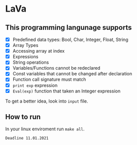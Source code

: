 # LaVa

## This programming langunage supports
- [x] Predefined data types: Bool, Char, Integer, Float, String
- [x] Array Types
- [x] Accessing array at index
- [x] Expressions
- [x] String operations
- [x] Variables/Functions cannot be redeclared
- [x] Const variables that cannot be changed after declaration
- [x] Function call signature must match
- [x] `print exp` expression
- [x] `Eval(exp)` function that taken an Integer expression

To get a better idea, look into `input` file.

## How to run

In your linux enviroment run `make all`.

`Deadline 11.01.2021`